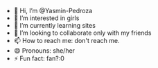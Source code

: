 - 👋 Hi, I’m @Yasmin-Pedroza
- 👀 I’m interested in girls
- 🌱 I’m currently learning sites
- 💞️ I’m looking to collaborate only with my friends
- 📫 How to reach me: don't reach me.
- 😄 Pronouns: she/her
- ⚡ Fun fact: fan?:0

<!---
Yasmin-Pedroza/Yasmin-Pedroza is a ✨ special ✨ repository because its `README.md` (this file) appears on your GitHub profile.
You can click the Preview link to take a look at your changes.
--->
